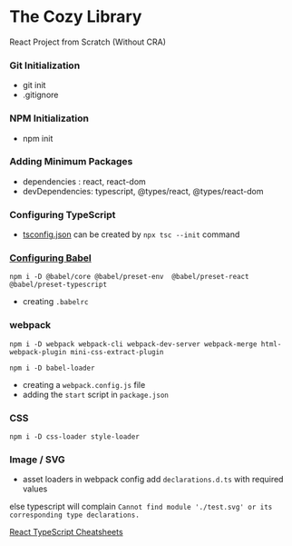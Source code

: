 # The Cozy Library

React Project from Scratch (Without CRA)

### Git Initialization

- git init
- .gitignore  

### NPM Initialization
- npm init

### Adding Minimum Packages

- dependencies : react, react-dom
- devDependencies: typescript, @types/react, @types/react-dom

### Configuring TypeScript

- [tsconfig.json](https://www.typescriptlang.org/docs/handbook/tsconfig-json.html)
can be created by `npx tsc --init` command


### [Configuring Babel](https://babeljs.io/docs/en/presets/)

```
npm i -D @babel/core @babel/preset-env  @babel/preset-react @babel/preset-typescript
```
- creating `.babelrc`

### webpack
```
npm i -D webpack webpack-cli webpack-dev-server webpack-merge html-webpack-plugin mini-css-extract-plugin  

```
```
npm i -D babel-loader

```
- creating a `webpack.config.js` file
- adding the `start` script in `package.json`

### CSS

```
npm i -D css-loader style-loader
```

### Image / SVG 
- asset loaders in webpack config
add `declarations.d.ts` with required values

else typescript will complain `Cannot find module './test.svg' or its
corresponding type declarations.`





[React TypeScript Cheatsheets](https://react-typescript-cheatsheet.netlify.app/docs/basic/setup)


